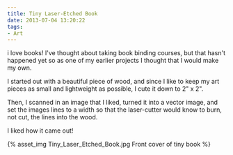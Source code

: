 ```yaml
---
title: Tiny Laser-Etched Book
date: 2013-07-04 13:20:22
tags:
- Art
---
```

i love books! I've thought about taking book binding courses, but that hasn't happened yet so as one of my earlier projects I thought that I would make my own.

I started out with a beautiful piece of wood, and since I like to keep my art pieces as small and lightweight as possible, I cute it down to 2" x 2".

Then, I scanned in an image that I liked, turned it into a vector image, and set the images lines to a width so that the laser-cutter would know to burn, not cut, the lines into the wood.

I liked how it came out!
&nbsp;

{% asset_img Tiny_Laser_Etched_Book.jpg Front cover of tiny book %}
